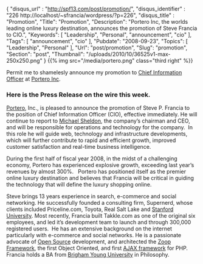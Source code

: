 {
	"disqus_url" : "http://spf13.com/post/promotion/",
	"disqus_identifier" : "226 http://localhost/~sfrancia/wordpress/?p=226",
	"disqus_title" : "Promotion",
	"Title": "Promotion",
	"Description": "Portero Inc, the worlds leading online luxury destination, announces the promotion of Steve Francia to CIO.",
	"Keywords": [
		"Leadership",
		"Personal",
		"announcement",
		"cio"
	],
	"Tags": [
		"announcement",
		"cio"
	],
	"Pubdate": "2008-09-23",
	"Topics": [
		"Leadership",
		"Personal"
	],
	"Url": "post/promotion",
	"Slug": "promotion",
	"Section": "post",
	"Thumbnail": "/uploads/2010/10/36525v1-max-250x250.png"
}
{{% img src="/media/portero.png" class="third right" %}}

Permit me to shamelesly announce my promotion to [Chief Information
Officer](http://www2.portero.com/our-team "Chief information officer")
at [Portero Inc](http://portero.com).

### Here is the Press Release on the wire this week.

[Portero](http://www.portero.com "Portero"), Inc., is pleased to
announce the promotion of Steve P. Francia to the position of Chief
Information Officer (CIO), effective immediately. He will continue to
report to [Michael
Sheldon](http://twitter.com/NexamCapital "Michael Sheldon"), the
company’s chairman and CEO, and will be responsible for operations and
technology for the company.  In this role he will guide web, technology
and infrastructure developments, which will further contribute to rapid
and efficient growth, improved customer satisfaction and real-time
business intelligence.

During the first half of fiscal year 2008, in the midst of a challenging
economy, Portero has experienced explosive growth, exceeding last year’s
revenues by almost 300%.   Portero has positioned itself as the premier
online luxury destination and believes that Francia will be critical in
guiding the technology that will define the luxury shopping online.

Steve brings 13 years experience in search, e-commerce and social
networking. He successfully founded a consulting firm, Supernerd, whose
clients included Priceline.com, Toyota, Real Salt Lake and [Stanford
University](http://www.stanford.edu/ "Stanford University"). Most
recently, Francia built Takkle.com as one of the original six employees,
and led it’s development team to launch and through 300,000 registered
users.  He has an extensive background on the internet particularly with
e-commerce and social networks. He is a passionate advocate of [Open
Source](http://en.wikipedia.org/wiki/Open_source "Open source")
development, and architected the [Zoop
Framework](http://zoopframework.com "Zoop Framework"), the first Object
Oriented, and first [AJAX
framework](http://en.wikipedia.org/wiki/Ajax_framework "Ajax framework")
for PHP.  Francia holds a BA from [Brigham Young
University](http://www.byu.edu "Brigham Young University") in
Philosophy.
